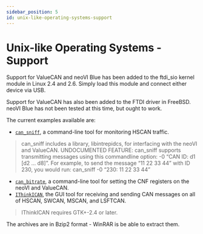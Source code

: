 ```yaml
---
sidebar_position: 5
id: unix-like-operating-systems-support
---
```


# Unix-like Operating Systems - Support

Support for ValueCAN and neoVI Blue has been added to the ftdi\_sio kernel module in Linux 2.4 and 2.6. Simply load this module and connect either device via USB.

Support for ValueCAN has also been added to the FTDI driver in FreeBSD. neoVI Blue has not been tested at this time, but ought to work.

The current examples available are:

* [`can_sniff`](https://cdn.intrepidcs.net/guides/neoVIDLL/\_downloads/9644d272c28dac0f8b66a6ba3d9e03c4/can\_sniff-0.3.tar.bz2), a command-line tool for monitoring HSCAN traffic.

> can\_sniff includes a library, libintrepidcs, for interfacing with the neoVI and ValueCAN. UNDOCUMENTED FEATURE: can\_sniff supports transmitting messages using this commandline option: -0 “CAN ID: d1 \[d2 … d8]”. For example, to send the message “11 22 33 44” with ID 230, you would run: can\_sniff -0 “230: 11 22 33 44”

* [`can_bitrate`](https://cdn.intrepidcs.net/guides/neoVIDLL/\_downloads/537a961e059d5f8b0eced328fca1c295/can\_bitrate-0.2.tar.bz2), a command-line tool for setting the CNF registers on the neoVI and ValueCAN.
* [`IThinkICAN`](https://cdn.intrepidcs.net/guides/neoVIDLL/\_downloads/9088f6fc61fd96fd00078f5d7c1e8aee/ithinkican-0.4.tar.bz2), the GUI tool for receiving and sending CAN messages on all of HSCAN, SWCAN, MSCAN, and LSFTCAN.

> IThinkICAN requires GTK+-2.4 or later.

The archives are in Bzip2 format - WinRAR is be able to extract them.
